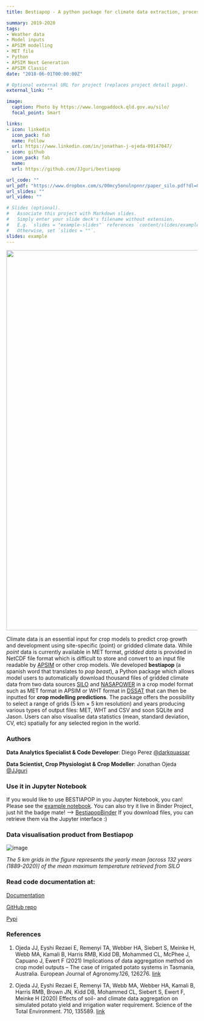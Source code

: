 ```yaml
---
title: Bestiapop - A python package for climate data extraction, processing and visualisation in crop models

summary: 2019-2020
tags:
- Weather data
- Model inputs
- APSIM modelling
- MET file
- Python
- APSIM Next Generation
- APSIM Classic
date: "2018-06-01T00:00:00Z"

# Optional external URL for project (replaces project detail page).
external_link: ""

image:
  caption: Photo by https://www.longpaddock.qld.gov.au/silo/
  focal_point: Smart

links:
- icon: linkedin
  icon_pack: fab
  name: Follow
  url: https://www.linkedin.com/in/jonathan-j-ojeda-09147047/
- icon: github
  icon_pack: fab
  name:
  url: https://github.com/JJguri/bestiapop

url_code: ""
url_pdf: "https://www.dropbox.com/s/00mcy5onulnpnnr/paper_silo.pdf?dl=0"
url_slides: ""
url_video: ""

# Slides (optional).
#   Associate this project with Markdown slides.
#   Simply enter your slide deck's filename without extension.
#   E.g. `slides = "example-slides"` references `content/slides/example-slides.md`.
#   Otherwise, set `slides = ""`.
slides: example
---
```


<img src="https://img.shields.io/pypi/dm/bestiapop?style=flat-square" width="1000"/>

Climate data is an essential input for crop models to predict crop growth and development 
using site-specific (point) or gridded climate data. While *point* data is currently available 
in MET format, *gridded data* is provided in NetCDF file format which is difficult to store and 
convert to an input file readable by [APSIM](https://www.apsim.info) or other crop models. 
We developed **bestiapop** (a spanish word that translates to *pop beast*), a Python package 
which allows model users to automatically download thousand files of gridded climate 
data from two data sources [SILO](https://www.longpaddock.qld.gov.au/silo/gridded-data/) and 
[NASAPOWER](https://power.larc.nasa.gov/) in a crop model format such as 
MET format in APSIM or WHT format in [DSSAT](https://dssat.net/) that can then be inputted 
for **crop modelling predictions**. The package offers the possibility to select a range of grids 
(5 km × 5 km resolution) and years producing various types of output files: MET, WHT and CSV and soon 
SQLite and Jason. Users can also visualise data statistics (mean, standard deviation, CV, etc) spatially 
for any selected region in the world.

### Authors

**Data Analytics Specialist & Code Developer**: Diego Perez [@darkquassar](https://github.com/darkquasar)

**Data Scientist, Crop Physiologist & Crop Modeller**: Jonathan Ojeda [@JJguri](https://github.com/JJguri)

### Use it in Jupyter Notebook
If you would like to use BESTIAPOP in you Jupyter Notebook, you can! Please see the [example notebook](https://github.com/JJguri/bestiapop/blob/master/sample-data/ExampleMapsTasmania.ipynb).
You can also try it live in Binder Project, just hit the badge mate! --> [BestiapopBinder](https://mybinder.org/v2/gh/JJguri/bestiapop/HEAD?filepath=sample-data%2FExampleMapsTasmania.ipynb)
If you download files, you can retrieve them via the Jupyter interface :)

### Data visualisation product from Bestiapop
![image](/img/projects/tassie.png)

_The 5 km grids in the figure represents the yearly mean [across 132 years (1889-2020)] of 
the mean maximum temperature retrieved from SILO_

### Read code documentation at:

[Documentation](https://bestiapop.readthedocs.io/en/latest/?badge=latest)

[GitHub repo](https://github.com/JJguri/bestiapop)

[Pypi](https://pypi.org/project/bestiapop/)

### References
1. Ojeda JJ, Eyshi Rezaei E, Remenyi TA, Webber HA, Siebert S, Meinke H, Webb MA, Kamali B, Harris RMB, Kidd DB, Mohammed CL, McPhee J, Capuano J, Ewert F (2021) Implications of data aggregation method on crop model outputs – The case of irrigated potato systems in Tasmania, Australia. 
European Journal of Agronomy.126, 126276. [link](doi.org/10.1016/j.eja.2021.126276)

2. Ojeda JJ, Eyshi Rezaei E, Remenyi TA, Webb MA, Webber HA, Kamali B, Harris RMB, Brown JN, Kidd DB, Mohammed CL, Siebert S, Ewert F, Meinke H (2020) Effects of soil- and climate data aggregation on simulated potato yield and irrigation water requirement. 
Science of the Total Environment. 710, 135589. [link](doi:10.1016/j.scitotenv.2019.135589)

